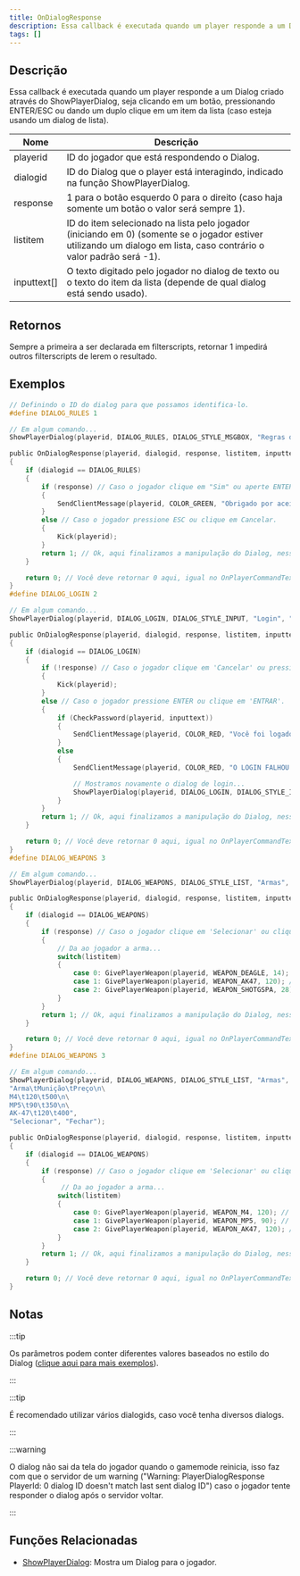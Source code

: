```yaml
---
title: OnDialogResponse
description: Essa callback é executada quando um player responde a um Dialog criado através do ShowPlayerDialog, seja clicando em um botão, pressionando ENTER/ESC ou dando um duplo clique em um item da lista (caso esteja usando um dialog de lista).
tags: []
---
```


<VersionWarn name='callback' version='SA-MP 0.3a' />

## Descrição

Essa callback é executada quando um player responde a um Dialog criado através do ShowPlayerDialog, seja clicando em um botão, pressionando ENTER/ESC ou dando um duplo clique em um item da lista (caso esteja usando um dialog de lista).

| Nome        | Descrição                                                                                                                                                           |
| ----------- | ------------------------------------------------------------------------------------------------------------------------------------------------------------------- |
| playerid    | ID do jogador que está respondendo o Dialog.                                                                                                                        |
| dialogid    | ID do Dialog que o player está interagindo, indicado na função ShowPlayerDialog.                                                                                    |
| response    | 1 para o botão esquerdo 0 para o direito (caso haja somente um botão o valor será sempre 1).                                                                        |
| listitem    | ID do item selecionado na lista pelo jogador (iniciando em 0) (somente se o jogador estiver utilizando um dialogo em lista, caso contrário o valor padrão será -1). |
| inputtext[] | O texto digitado pelo jogador no dialog de texto ou o texto do item da lista (depende de qual dialog está sendo usado).                                             |

## Retornos

Sempre a primeira a ser declarada em filterscripts, retornar 1 impedirá outros filterscripts de lerem o resultado.

## Exemplos

```c
// Definindo o ID do dialog para que possamos identifica-lo.
#define DIALOG_RULES 1

// Em algum comando...
ShowPlayerDialog(playerid, DIALOG_RULES, DIALOG_STYLE_MSGBOX, "Regras do Servidor", "- Não utilize Cheats\n- Não faça Spam\n- Respeite os Administradores\n\nVocê aceita as regras?", "Sim", "Não");

public OnDialogResponse(playerid, dialogid, response, listitem, inputtext[])
{
    if (dialogid == DIALOG_RULES)
    {
        if (response) // Caso o jogador clique em "Sim" ou aperte ENTER.
        {
            SendClientMessage(playerid, COLOR_GREEN, "Obrigado por aceitar as regras do servidor, bom jogo!");
        }
        else // Caso o jogador pressione ESC ou clique em Cancelar.
        {
            Kick(playerid);
        }
        return 1; // Ok, aqui finalizamos a manipulação do Dialog, nesse caso retornaremos 1. Igual no OnPlayerCommandText.
    }

    return 0; // Você deve retornar 0 aqui, igual no OnPlayerCommandText.
}
#define DIALOG_LOGIN 2

// Em algum comando...
ShowPlayerDialog(playerid, DIALOG_LOGIN, DIALOG_STYLE_INPUT, "Login", "Por favor, digite sua senha:", "Entrar", "Cancelar");

public OnDialogResponse(playerid, dialogid, response, listitem, inputtext[])
{
    if (dialogid == DIALOG_LOGIN)
    {
        if (!response) // Caso o jogador clique em 'Cancelar' ou pressione ESC.
        {
            Kick(playerid);
        }
        else // Caso o jogador pressione ENTER ou clique em 'ENTRAR'.
        {
            if (CheckPassword(playerid, inputtext))
            {
                SendClientMessage(playerid, COLOR_RED, "Você foi logado com sucesso!");
            }
            else
            {
                SendClientMessage(playerid, COLOR_RED, "O LOGIN FALHOU.");

                // Mostramos novamente o dialog de login...
                ShowPlayerDialog(playerid, DIALOG_LOGIN, DIALOG_STYLE_INPUT, "Login", "Por favor, digite sua senha:", "Entrar", "Cancelar");
            }
        }
        return 1; // Ok, aqui finalizamos a manipulação do Dialog, nesse caso retornaremos 1. Igual no OnPlayerCommandText.
    }

    return 0; // Você deve retornar 0 aqui, igual no OnPlayerCommandText.
}
#define DIALOG_WEAPONS 3

// Em algum comando...
ShowPlayerDialog(playerid, DIALOG_WEAPONS, DIALOG_STYLE_LIST, "Armas", "Desert Eagle\nAK-47\nCombat Shotgun", "Selecionar", "Fechar");

public OnDialogResponse(playerid, dialogid, response, listitem, inputtext[])
{
    if (dialogid == DIALOG_WEAPONS)
    {
        if (response) // Caso o jogador clique em 'Selecionar' ou clique duas vezes em alguma arma na lista 
        {
            // Da ao jogador a arma...
            switch(listitem)
            {
                case 0: GivePlayerWeapon(playerid, WEAPON_DEAGLE, 14); // Da ao jogador uma desert eagle
                case 1: GivePlayerWeapon(playerid, WEAPON_AK47, 120); // Da ao jogador uma AK-47
                case 2: GivePlayerWeapon(playerid, WEAPON_SHOTGSPA, 28); // Da ao jogador uma Combat Shotgun
            }
        }
        return 1; // Ok, aqui finalizamos a manipulação do Dialog, nesse caso retornaremos 1. Igual no OnPlayerCommandText.
    }

    return 0; // Você deve retornar 0 aqui, igual no OnPlayerCommandText.
}
#define DIALOG_WEAPONS 3

// Em algum comando...
ShowPlayerDialog(playerid, DIALOG_WEAPONS, DIALOG_STYLE_LIST, "Armas",
"Arma\tMunição\tPreço\n\
M4\t120\t500\n\
MP5\t90\t350\n\
AK-47\t120\t400",
"Selecionar", "Fechar");

public OnDialogResponse(playerid, dialogid, response, listitem, inputtext[])
{
    if (dialogid == DIALOG_WEAPONS)
    {
        if (response) // Caso o jogador clique em 'Selecionar' ou clique duas vezes em alguma arma na lista 
        {
             // Da ao jogador a arma...
            switch(listitem)
            {
                case 0: GivePlayerWeapon(playerid, WEAPON_M4, 120); // Da ao jogador uma M4
                case 1: GivePlayerWeapon(playerid, WEAPON_MP5, 90); // Da ao jogador uma MP5
                case 2: GivePlayerWeapon(playerid, WEAPON_AK47, 120); // Da ao jogador uma AK-47
            }
        }
        return 1; // Ok, aqui finalizamos a manipulação do Dialog, nesse caso retornaremos 1. Igual no OnPlayerCommandText.
    }

    return 0; // Você deve retornar 0 aqui, igual no OnPlayerCommandText.
}
```

## Notas

:::tip

Os parâmetros podem conter diferentes valores baseados no estilo do Dialog ([clique aqui para mais exemplos](../resources/dialogstyles)).

:::

:::tip

É recomendado utilizar vários dialogids, caso você tenha diversos dialogs.

:::

:::warning

O dialog não sai da tela do jogador quando o gamemode reinicia, isso faz com que o servidor de um warning ("Warning: PlayerDialogResponse PlayerId: 0 dialog ID doesn't match last sent dialog ID") caso o jogador tente responder o dialog após o servidor voltar.

:::

## Funções Relacionadas

- [ShowPlayerDialog](../functions/ShowPlayerDialog): Mostra um Dialog para o jogador.
